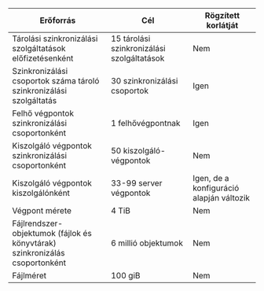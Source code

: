 | Erőforrás | Cél | Rögzített korlátját |
|----------|--------------|------------|
| Tárolási szinkronizálási szolgáltatások előfizetésenként | 15 tárolási szinkronizálási szolgáltatások | Nem |
| Szinkronizálási csoportok száma tároló szinkronizálási szolgáltatás | 30 szinkronizálási csoportok | Igen |
| Felhő végpontok szinkronizálási csoportonként | 1 felhővégpontnak | Igen |
| Kiszolgáló végpontok szinkronizálási csoportonként | 50 kiszolgáló-végpontok | Nem |
| Kiszolgáló végpontok kiszolgálónként | 33-99 server végpontok | Igen, de a konfiguráció alapján változik |
| Végpont mérete | 4 TiB | Nem |
| Fájlrendszer-objektumok (fájlok és könyvtárak) szinkronizálás csoportonként | 6 millió objektumok | Nem |
| Fájlméret | 100 giB | Nem |
